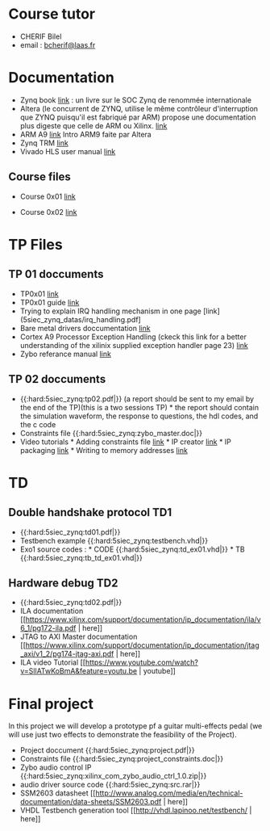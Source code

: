 

# Course tutor

  * CHERIF Bilel
  * email : bcherif@laas.fr

# Documentation

  * Zynq book [link](http://www.zynqbook.com) : un livre sur le SOC Zynq de renommée internationale
  *  Altera (le concurrent de ZYNQ, utilise le même contrôleur d'interruption que ZYNQ puisqu'il est fabriqué par ARM) propose une documentation plus digeste que celle de ARM ou Xilinx. [link](5siec_zynq_datas/using_gic.pdf)
  * ARM A9 [link](5siec_zynq_datas/arm_a9_intro_alt.pdf) Intro ARM9 faite par Altera
  * Zynq TRM [link](https://www.xilinx.com/support/documentation/user_guides/ug585-Zynq-7000-TRM.pdf)
  * Vivado HLS user manual [link](https://www.xilinx.com/support/documentation/sw_manuals/xilinx2014_1/ug902-vivado-high-level-synthesis.pdf)

## Course files
 * Course 0x01 [link](5siec_zynq_datas/cours_01.pdf)

 * Course 0x02 [link](5siec_zynq_datas/cours_2.pdf)

# TP Files

## TP 01 doccuments

  * TP0x01 [link](5siec_zynq_datas/tp01.pdf)
  * TP0x01 guide [link](5siec_zynq_datas/tp01_guide.pdf)
  * Trying to explain IRQ handling mechanism in one page [link](5siec_zynq_datas/irq_handling.pdf]
  * Bare metal drivers doccumentation [link](http://www.wiki.xilinx.com/Baremetal+Drivers+and+Libraries)
  * Cortex A9 Processor Exception Handling (ckeck this link for a better understanding of the xilinix supplied exception handler page 23) [link](https://www.xilinx.com/support/documentation/sw_manuals/xilinx2015_1/oslib_rm.pdf)
  * Zybo referance manual [link](https://www.xilinx.com/support/documentation/university/XUP%20Boards/XUPZYBO/documentati/ZYBO_RM_B_V6.pdf)

## TP 02 doccuments

  * {{:hard:5siec_zynq:tp02.pdf|}} (a report should be sent to my email by the end of the TP)(this is a two sessions TP)
          * the report should contain the simulation waveform, the response to questions, the hdl codes, and the c code
  * Constraints file {{:hard:5siec_zynq:zybo_master.doc|}}
  * Video tutorials
         * Adding constraints file [link](https://www.youtube.com/watch?v=baFEqLVBG1E)
         * IP creator [link](https://www.youtube.com/watch?v=gnbRVULOWoU)
         * IP packaging [link](https://www.youtube.com/watch?v=Xzvocc-HCl0&feature=youtu.be)
         * Writing to memory addresses [link](https://www.youtube.com/watch?v=pGkhvc36sgU)

# TD

## Double handshake protocol TD1

  * {{:hard:5siec_zynq:td01.pdf|}}
  * Testbench example {{:hard:5siec_zynq:testbench.vhd|}}
  * Exo1 source codes :
         * CODE {{:hard:5siec_zynq:td_ex01.vhd|}}
         * TB {{:hard:5siec_zynq:tb_td_ex01.vhd|}}
## Hardware debug TD2

  * {{:hard:5siec_zynq:td02.pdf|}}
  * ILA documentation [[https://www.xilinx.com/support/documentation/ip_documentation/ila/v6_1/pg172-ila.pdf | here]]
  * JTAG to AXI Master documentation [[https://www.xilinx.com/support/documentation/ip_documentation/jtag_axi/v1_2/pg174-jtag-axi.pdf | here]]
  * ILA video Tutorial [[https://www.youtube.com/watch?v=SllATwKoBmA&feature=youtu.be | youtube]]


# Final project

In this project we will develop a prototype pf a guitar multi-effects pedal (we will use just two effects to demonstrate the feasibility of the Project).

  * Project doccument {{:hard:5siec_zynq:project.pdf|}}
  * Constraints file {{:hard:5siec_zynq:project_constraints.doc|}}
  * Zybo audio control IP {{:hard:5siec_zynq:xilinx_com_zybo_audio_ctrl_1.0.zip|}}
  * audio driver source code {{:hard:5siec_zynq:src.rar|}}
  * SSM2603 datasheet [[http://www.analog.com/media/en/technical-documentation/data-sheets/SSM2603.pdf | here]]
  * VHDL Testbench generation tool [[http://vhdl.lapinoo.net/testbench/ | here]]
